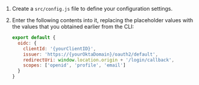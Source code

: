 1. Create a `src/config.js` file to define your configuration settings.

2. Enter the following contents into it, replacing the placeholder values with the values that you obtained earlier from the CLI:

   ```js
   export default {
     oidc: {
       clientId: '{yourClientID}',
       issuer: 'https://{yourOktaDomain}/oauth2/default',
       redirectUri: window.location.origin + '/login/callback',
       scopes: ['openid', 'profile', 'email']
     }
   }
   ```
